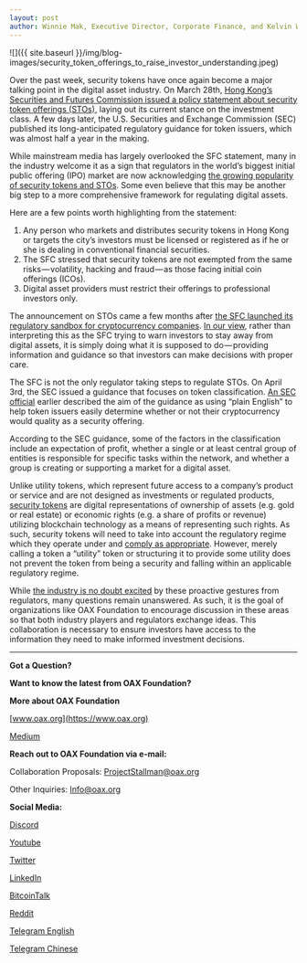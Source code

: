 ```yaml
---
layout: post
author: Winnie Mak, Executive Director, Corporate Finance, and Kelvin Wong, Senior Marketing Advisor, OAX Foundation
---
```


![]({{ site.baseurl }}/img/blog-images/security_token_offerings_to_raise_investor_understanding.jpeg)

Over the past week, security tokens have once again become a major talking point in the digital asset industry. On March 28th, [Hong Kong’s Securities and Futures Commission issued a policy statement about security token offerings (STOs)](https://www.sfc.hk/web/EN/news-and-announcements/policy-statements-and-announcements/statement-on-security-token-offerings.html), laying out its current stance on the investment class. A few days later, the U.S. Securities and Exchange Commission (SEC) published its long-anticipated regulatory guidance for token issuers, which was almost half a year in the making.

While mainstream media has largely overlooked the SFC statement, many in the industry welcome it as a sign that regulators in the world’s biggest initial public offering (IPO) market are now acknowledging [the growing popularity of security tokens and STOs](https://www.scmp.com/tech/blockchain/article/2174684/sto-replacing-ico-new-sexy-cryptocurrency-community). Some even believe that this may be another big step to a more comprehensive framework for regulating digital assets. 

Here are a few points worth highlighting from the statement:
1. Any person who markets and distributes security tokens in Hong Kong or targets the city’s investors must be licensed or registered as if he or she is dealing in conventional financial securities. 
2. The SFC stressed that security tokens are not exempted from the same risks — volatility, hacking and fraud — as those facing initial coin offerings (ICOs). 
3. Digital asset providers must restrict their offerings to professional investors only.

The announcement on STOs came a few months after [the SFC launched its regulatory sandbox for cryptocurrency companies](https://www.sfc.hk/web/EN/sfc-fintech-contact-point/sfc-regulatory-sandbox.html). [In our view](https://medium.com/@OAX_Foundation/oax-regulatory-breakfast-bridging-the-knowledge-gap-in-a-decentralized-ecosystem-3939790c41cf), rather than interpreting this as the SFC trying to warn investors to stay away from digital assets, it is simply doing what it is supposed to do — providing information and guidance so that investors can make decisions with proper care.

The SFC is not the only regulator taking steps to regulate STOs. On April 3rd, the SEC issued a guidance that focuses on token classification. [An SEC official](https://bitcoinnews.network/2019/04/03/the-sec-just-released-its-crypto-token-guidance/) earlier described the aim of the guidance as using “plain English” to help token issuers easily determine whether or not their cryptocurrency would quality as a security offering. 
 
According to the SEC guidance, some of the factors in the classification include an expectation of profit, whether a single or at least central group of entities is responsible for specific tasks within the network, and whether a group is creating or supporting a market for a digital asset.

Unlike utility tokens, which represent future access to a company’s product or service and are not designed as investments or regulated products, [security tokens](https://www.coindesk.com/security-token-offerings-a-way-past-the-secs-incomplete-crypto-guidance) are digital representations of ownership of assets (e.g. gold or real estate) or economic rights (e.g. a share of profits or revenue) utilizing blockchain technology as a means of representing such rights. As such, security tokens will need to take into account the regulatory regime which they operate under and [comply as appropriate](https://cryptolawinsider.com/investing-in-stos/). However, merely calling a token a “utility” token or structuring it to provide some utility does not prevent the token from being a security and falling within an applicable regulatory regime.

While [the industry is no doubt excited](https://finance.yahoo.com/news/security-token-offerings-stos-way-141243766.html) by these proactive gestures from regulators, many questions remain unanswered. As such, it is the goal of organizations like OAX Foundation to encourage discussion in these areas so that both industry players and regulators exchange ideas. This collaboration is necessary to ensure investors have access to the information they need to make informed investment decisions.

---

**Got a Question?**

**Want to know the latest from OAX Foundation?**

**More about OAX Foundation**

[www.oax.org](https://www.oax.org)

[Medium](https://medium.com/@OAX_Foundation)  
  

**Reach out to OAX Foundation via e-mail:**

Collaboration Proposals: [ProjectStallman@oax.org](ProjectStallman@oax.org)

Other Inquiries: [Info@oax.org](Info@oax.org)

**Social Media:**

[Discord](https://discordapp.com/invite/ZH5YHkb)

[Youtube](https://bit.ly/2Bvsk73)

[Twitter](https://twitter.com/OAX_Foundation)

[LinkedIn](https://www.linkedin.com/company/oax-foundation/)

[BitcoinTalk](http://bitcointalk.org/index.php?topic=1943946)

[Reddit](https://www.reddit.com/r/OpenANX/)

[Telegram English](https://t.me/openanxteam)

[Telegram Chinese](https://t.me/oax_cn)

